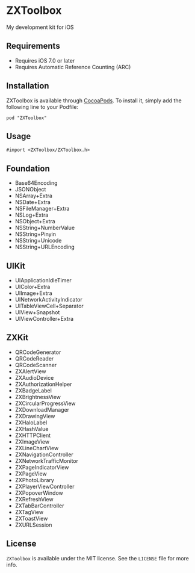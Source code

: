 # ZXToolbox
My development kit for iOS

## Requirements

* Requires iOS 7.0 or later
* Requires Automatic Reference Counting (ARC)

## Installation

ZXToolbox is available through [CocoaPods](https://cocoapods.org/pods/ZXToolbox). To install it, simply add the following line to your Podfile:

```
pod "ZXToolbox"
```

## Usage

```
#import <ZXToolbox/ZXToolbox.h>
```

## Foundation

* Base64Encoding
* JSONObject
* NSArray+Extra
* NSDate+Extra
* NSFileManager+Extra
* NSLog+Extra
* NSObject+Extra
* NSString+NumberValue
* NSString+Pinyin
* NSString+Unicode
* NSString+URLEncoding

## UIKit

* UIApplicationIdleTimer
* UIColor+Extra
* UIImage+Extra
* UINetworkActivityIndicator
* UITableViewCell+Separator
* UIView+Snapshot
* UIViewController+Extra

## ZXKit

* QRCodeGenerator
* QRCodeReader
* QRCodeScanner
* ZXAlertView
* ZXAudioDevice
* ZXAuthorizationHelper
* ZXBadgeLabel
* ZXBrightnessView
* ZXCircularProgressView
* ZXDownloadManager
* ZXDrawingView
* ZXHaloLabel
* ZXHashValue
* ZXHTTPClient
* ZXImageView
* ZXLineChartView
* ZXNavigationController
* ZXNetworkTrafficMonitor
* ZXPageIndicatorView
* ZXPageView
* ZXPhotoLibrary
* ZXPlayerViewController
* ZXPopoverWindow
* ZXRefreshView
* ZXTabBarController
* ZXTagView
* ZXToastView
* ZXURLSession

## License

`ZXToolbox` is available under the MIT license. See the `LICENSE` file for more info.
